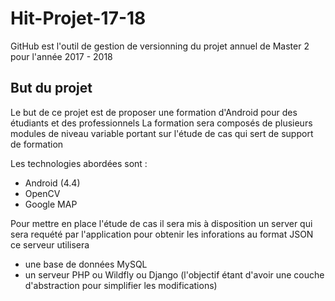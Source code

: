 # Hit-Projet-17-18
GitHub est l'outil de gestion de versionning du projet annuel de Master 2 pour l'année 2017 - 2018

## But du projet
Le but de ce projet est de proposer une formation d'Android pour des étudiants et des professionnels
La formation sera composés de plusieurs modules de niveau variable portant sur l'étude de cas qui sert de support de formation

Les technologies abordées sont :
- Android (4.4)
- OpenCV
- Google MAP

Pour mettre en place l'étude de cas il sera mis à disposition un server qui sera requété par l'application pour obtenir les inforations au format JSON ce serveur utilisera 
- une base de données MySQL
- un serveur PHP ou Wildfly ou Django (l'objectif étant d'avoir une couche d'abstraction pour simplifier les modifications)






